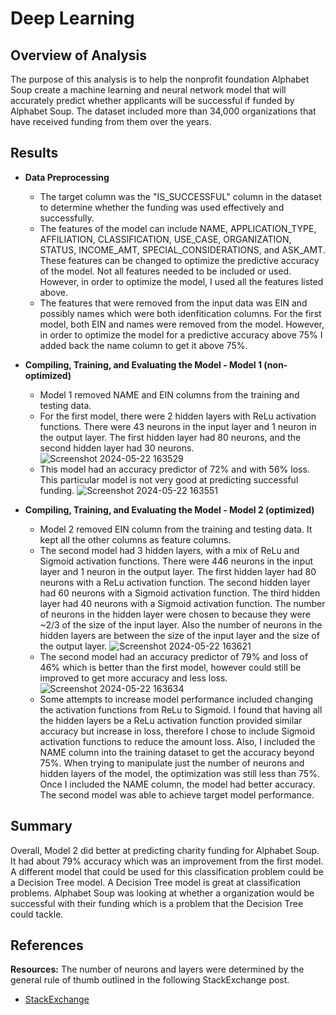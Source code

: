 # Deep Learning

## Overview of Analysis
The purpose of this analysis is to help the nonprofit foundation Alphabet Soup create a machine learning and neural network model that will accurately predict whether applicants will be successful if funded by Alphabet Soup.  The dataset included more than 34,000 organizations that have received funding from them over the years.  

## Results
* **Data Preprocessing**
    * The target column was the "IS_SUCCESSFUL" column in the dataset to determine whether the funding was used effectively and successfully.
    * The features of the model can include NAME, APPLICATION_TYPE, AFFILIATION, CLASSIFICATION, USE_CASE, ORGANIZATION, STATUS, INCOME_AMT, SPECIAL_CONSIDERATIONS, and ASK_AMT. These features can be changed to optimize the predictive accuracy of the model.  Not all features needed to be included or used.  However, in order to optimize the model, I used all the features listed above.
    * The features that were removed from the input data was EIN and possibly names which were both idenfitication columns.  For the first model, both EIN and names were removed from the model.  However, in order to optimize the model for a predictive accuracy above 75% I added back the name column to get it above 75%. 

* **Compiling, Training, and Evaluating the Model - Model 1 (non-optimized)**
     * Model 1 removed NAME and EIN columns from the training and testing data.
     * For the first model, there were 2 hidden layers with ReLu activation functions.  There were 43 neurons in the input layer and 1 neuron in the output layer.  The first hidden layer had 80 neurons, and the second hidden layer had 30 neurons.  
![Screenshot 2024-05-22 163529](https://github.com/imzxtingi/deep-learning-challenge/assets/150073701/c07b498d-b88b-419b-a842-07d4234956be)
   * This model had an accuracy predictor of 72% and with 56% loss.  This particular model is not very good at predicting successful funding. 
![Screenshot 2024-05-22 163551](https://github.com/imzxtingi/deep-learning-challenge/assets/150073701/4f51f3d5-3352-4f84-9bf5-5164e4fe11f9)

* **Compiling, Training, and Evaluating the Model - Model 2 (optimized)**
     * Model 2 removed EIN column from the training and testing data.  It kept all the other columns as feature columns.
     * The second model had 3 hidden layers, with a mix of ReLu and Sigmoid activation functions.  There were 446 neurons in the input layer and 1 neuron in the output layer.  The first hidden layer had 80 neurons with a ReLu activation function. The second hidden layer had 60 neurons with a Sigmoid activation function.  The third hidden layer had 40 neurons with a Sigmoid activation function.  The number of neurons in the hidden layer were chosen to because they were ~2/3 of the size of the input layer.  Also the number of neurons in the hidden layers are between the size of the input layer and the size of the output layer.
![Screenshot 2024-05-22 163621](https://github.com/imzxtingi/deep-learning-challenge/assets/150073701/fafbbd34-f9f6-4435-b635-f49620d1c239)
   * The second model had an accuracy predictor of 79% and loss of 46% which is better than the first model, however could still be improved to get more accuracy and less loss.
![Screenshot 2024-05-22 163634](https://github.com/imzxtingi/deep-learning-challenge/assets/150073701/d930de39-b991-4822-a18f-1551011a51a8)
  * Some attempts to increase model performance included changing the activation functions from ReLu to Sigmoid.  I found that having all the hidden layers be a ReLu activation function provided similar accuracy but increase in loss, therefore I chose to include Sigmoid activation functions to reduce the amount loss.  Also, I included the NAME column into the training dataset to get the accuracy beyond 75%.  When trying to manipulate just the number of neurons and hidden layers of the model, the optimization was still less than 75%.  Once I included the NAME column, the model had better accuracy.  The second model was able to achieve target model performance. 

## Summary
Overall, Model 2 did better at predicting charity funding for Alphabet Soup.  It had about 79% accuracy which was an improvement from the first model.  A different model that could be used for this classification problem could be a Decision Tree model.  A Decision Tree model is great at classification problems.  Alphabet Soup was looking at whether a organization would be successful with their funding which is a problem that the Decision Tree could tackle. 

## References
**Resources:** The number of neurons and layers were determined by the general rule of thumb outlined in the following StackExchange post.
- [StackExchange](https://stats.stackexchange.com/questions/181/how-to-choose-the-number-of-hidden-layers-and-nodes-in-a-feedforward-neural-netw)



